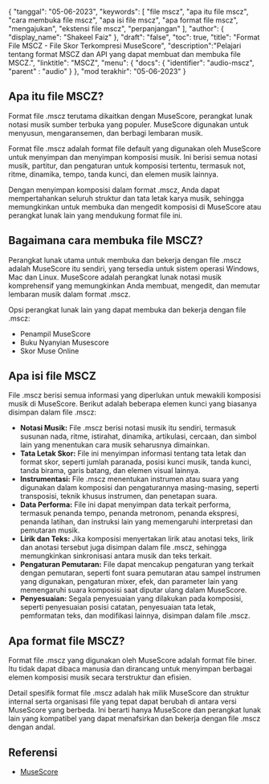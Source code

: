 {
"tanggal": "05-06-2023",
  "keywords": [
"file mscz",
"apa itu file mscz",
"cara membuka file mscz",
"apa isi file mscz",
"apa format file mscz",
"mengajukan",
"ekstensi file mscz",
"perpanjangan"
],
  "author": {
"display_name": "Shakeel Faiz"
},
"draft": "false",
"toc": true,
"title": "Format File MSCZ - File Skor Terkompresi MuseScore",
  "description":"Pelajari tentang format MSCZ dan API yang dapat membuat dan membuka file MSCZ.",
"linktitle": "MSCZ",
  "menu": {
    "docs": {
      "identifier": "audio-mscz",
"parent" : "audio"
}
},
"mod terakhir": "05-06-2023"
}

## Apa itu file MSCZ?

Format file .mscz terutama dikaitkan dengan MuseScore, perangkat lunak notasi musik sumber terbuka yang populer. MuseScore digunakan untuk menyusun, mengaransemen, dan berbagi lembaran musik.

Format file .mscz adalah format file default yang digunakan oleh MuseScore untuk menyimpan dan menyimpan komposisi musik. Ini berisi semua notasi musik, partitur, dan pengaturan untuk komposisi tertentu, termasuk not, ritme, dinamika, tempo, tanda kunci, dan elemen musik lainnya.

Dengan menyimpan komposisi dalam format .mscz, Anda dapat mempertahankan seluruh struktur dan tata letak karya musik, sehingga memungkinkan untuk membuka dan mengedit komposisi di MuseScore atau perangkat lunak lain yang mendukung format file ini.

## Bagaimana cara membuka file MSCZ?

Perangkat lunak utama untuk membuka dan bekerja dengan file .mscz adalah MuseScore itu sendiri, yang tersedia untuk sistem operasi Windows, Mac dan Linux. MuseScore adalah perangkat lunak notasi musik komprehensif yang memungkinkan Anda membuat, mengedit, dan memutar lembaran musik dalam format .mscz.

Opsi perangkat lunak lain yang dapat membuka dan bekerja dengan file .mscz:

- Penampil MuseScore
- Buku Nyanyian Musescore
- Skor Muse Online

## Apa isi file MSCZ

File .mscz berisi semua informasi yang diperlukan untuk mewakili komposisi musik di MuseScore. Berikut adalah beberapa elemen kunci yang biasanya disimpan dalam file .mscz:

- **Notasi Musik:** File .mscz berisi notasi musik itu sendiri, termasuk susunan nada, ritme, istirahat, dinamika, artikulasi, cercaan, dan simbol lain yang menentukan cara musik seharusnya dimainkan.
- **Tata Letak Skor:** File ini menyimpan informasi tentang tata letak dan format skor, seperti jumlah paranada, posisi kunci musik, tanda kunci, tanda birama, garis batang, dan elemen visual lainnya.
- **Instrumentasi:** File .mscz menentukan instrumen atau suara yang digunakan dalam komposisi dan pengaturannya masing-masing, seperti transposisi, teknik khusus instrumen, dan penetapan suara.
- **Data Performa:** File ini dapat menyimpan data terkait performa, termasuk penanda tempo, penanda metronom, penanda ekspresi, penanda latihan, dan instruksi lain yang memengaruhi interpretasi dan pemutaran musik.
- **Lirik dan Teks:** Jika komposisi menyertakan lirik atau anotasi teks, lirik dan anotasi tersebut juga disimpan dalam file .mscz, sehingga memungkinkan sinkronisasi antara musik dan teks terkait.
- **Pengaturan Pemutaran:** File dapat mencakup pengaturan yang terkait dengan pemutaran, seperti font suara pemutaran atau sampel instrumen yang digunakan, pengaturan mixer, efek, dan parameter lain yang memengaruhi suara komposisi saat diputar ulang dalam MuseScore.
- **Penyesuaian:** Segala penyesuaian yang dilakukan pada komposisi, seperti penyesuaian posisi catatan, penyesuaian tata letak, pemformatan teks, dan modifikasi lainnya, disimpan dalam file .mscz.

## Apa format file MSCZ?

Format file .mscz yang digunakan oleh MuseScore adalah format file biner. Itu tidak dapat dibaca manusia dan dirancang untuk menyimpan berbagai elemen komposisi musik secara terstruktur dan efisien.

Detail spesifik format file .mscz adalah hak milik MuseScore dan struktur internal serta organisasi file yang tepat dapat berubah di antara versi MuseScore yang berbeda. Ini berarti hanya MuseScore dan perangkat lunak lain yang kompatibel yang dapat menafsirkan dan bekerja dengan file .mscz dengan andal.

## Referensi
* [MuseScore](https://en.wikipedia.org/wiki/MuseScore)

